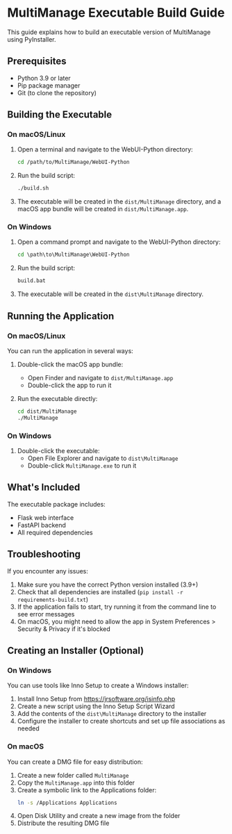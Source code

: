 # MultiManage Executable Build Guide

This guide explains how to build an executable version of MultiManage using PyInstaller.

## Prerequisites

- Python 3.9 or later
- Pip package manager
- Git (to clone the repository)

## Building the Executable

### On macOS/Linux

1. Open a terminal and navigate to the WebUI-Python directory:
   ```bash
   cd /path/to/MultiManage/WebUI-Python
   ```

2. Run the build script:
   ```bash
   ./build.sh
   ```

3. The executable will be created in the `dist/MultiManage` directory, and a macOS app bundle will be created in `dist/MultiManage.app`.

### On Windows

1. Open a command prompt and navigate to the WebUI-Python directory:
   ```cmd
   cd \path\to\MultiManage\WebUI-Python
   ```

2. Run the build script:
   ```cmd
   build.bat
   ```

3. The executable will be created in the `dist\MultiManage` directory.

## Running the Application

### On macOS/Linux

You can run the application in several ways:

1. Double-click the macOS app bundle:
   - Open Finder and navigate to `dist/MultiManage.app`
   - Double-click the app to run it

2. Run the executable directly:
   ```bash
   cd dist/MultiManage
   ./MultiManage
   ```

### On Windows

1. Double-click the executable:
   - Open File Explorer and navigate to `dist\MultiManage`
   - Double-click `MultiManage.exe` to run it

## What's Included

The executable package includes:

- Flask web interface
- FastAPI backend
- All required dependencies

## Troubleshooting

If you encounter any issues:

1. Make sure you have the correct Python version installed (3.9+)
2. Check that all dependencies are installed (`pip install -r requirements-build.txt`)
3. If the application fails to start, try running it from the command line to see error messages
4. On macOS, you might need to allow the app in System Preferences > Security & Privacy if it's blocked

## Creating an Installer (Optional)

### On Windows

You can use tools like Inno Setup to create a Windows installer:

1. Install Inno Setup from https://jrsoftware.org/isinfo.php
2. Create a new script using the Inno Setup Script Wizard
3. Add the contents of the `dist\MultiManage` directory to the installer
4. Configure the installer to create shortcuts and set up file associations as needed

### On macOS

You can create a DMG file for easy distribution:

1. Create a new folder called `MultiManage`
2. Copy the `MultiManage.app` into this folder
3. Create a symbolic link to the Applications folder:
   ```bash
   ln -s /Applications Applications
   ```
4. Open Disk Utility and create a new image from the folder
5. Distribute the resulting DMG file
